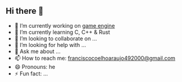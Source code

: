 ## Hi there 👋

- 🔭 I’m currently working on [game engine](https://github.com/francisc0arauj0/game-engine)
- 🌱 I’m currently learning C, C++ & Rust
- 👯 I’m looking to collaborate on ...
- 🤔 I’m looking for help with ...
- 💬 Ask me about ...
- 📫 How to reach me: franciscocoelhoaraujo492000@gmail.com
- 😄 Pronouns: he
- ⚡ Fun fact: ...

